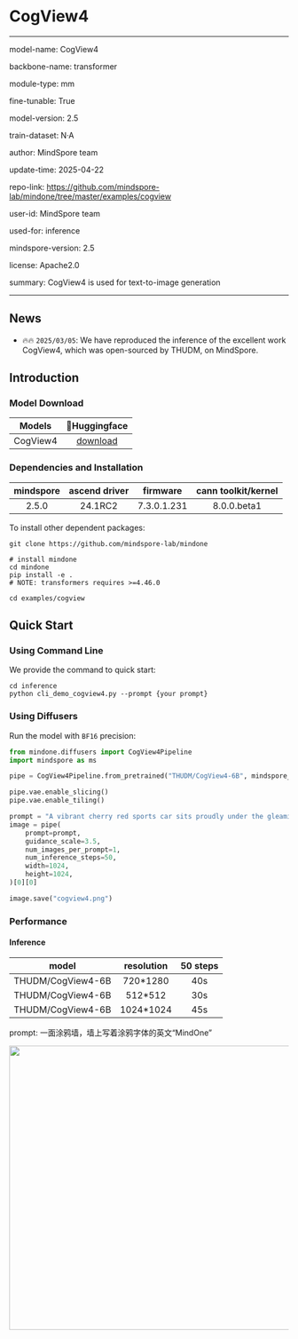 # CogView4

---

model-name: CogView4

backbone-name: transformer

module-type: mm

fine-tunable: True

model-version: 2.5

train-dataset: N·A

author: MindSpore team

update-time: 2025-04-22

repo-link: <https://github.com/mindspore-lab/mindone/tree/master/examples/cogview>

user-id: MindSpore team

used-for: inference

mindspore-version: 2.5

license: Apache2.0

summary: CogView4 is used for text-to-image generation

---

## News

- 🔥🔥 `2025/03/05`: We have reproduced the inference of the excellent work CogView4, which was open-sourced by THUDM, on MindSpore.

## Introduction

### Model Download

|  Models  |                    🤗Huggingface                     |
| :------: | :--------------------------------------------------: |
| CogView4 | [download](https://huggingface.co/THUDM/CogView4-6B) |

### Dependencies and Installation

| mindspore | ascend driver |  firmware   | cann toolkit/kernel |
| :-------: | :-----------: | :---------: | :-----------------: |
|   2.5.0   |    24.1RC2    | 7.3.0.1.231 |     8.0.0.beta1     |

To install other dependent packages:

```shell
git clone https://github.com/mindspore-lab/mindone

# install mindone
cd mindone
pip install -e .
# NOTE: transformers requires >=4.46.0

cd examples/cogview
```

## Quick Start

### Using Command Line

We provide the command to quick start:

```shell
cd inference
python cli_demo_cogview4.py --prompt {your prompt}
```

### Using Diffusers

Run the model with `BF16` precision:

```python
from mindone.diffusers import CogView4Pipeline
import mindspore as ms

pipe = CogView4Pipeline.from_pretrained("THUDM/CogView4-6B", mindspore_dtype=ms.bfloat16)

pipe.vae.enable_slicing()
pipe.vae.enable_tiling()

prompt = "A vibrant cherry red sports car sits proudly under the gleaming sun, its polished exterior smooth and flawless, casting a mirror-like reflection. The car features a low, aerodynamic body, angular headlights that gaze forward like predatory eyes, and a set of black, high-gloss racing rims that contrast starkly with the red. A subtle hint of chrome embellishes the grille and exhaust, while the tinted windows suggest a luxurious and private interior. The scene conveys a sense of speed and elegance, the car appearing as if it's about to burst into a sprint along a coastal road, with the ocean's azure waves crashing in the background."
image = pipe(
    prompt=prompt,
    guidance_scale=3.5,
    num_images_per_prompt=1,
    num_inference_steps=50,
    width=1024,
    height=1024,
)[0][0]

image.save("cogview4.png")
```

### Performance

#### Inference

|       model       | resolution | 50 steps |
| :---------------: | :--------: | :------: |
| THUDM/CogView4-6B | 720\*1280  |   40s    |
| THUDM/CogView4-6B |  512\*512  |   30s    |
| THUDM/CogView4-6B | 1024\*1024 |   45s    |

prompt: 一面涂鸦墙，墙上写着涂鸦字体的英文“MindOne”

<p align="left"><img width="512" src="https://github.com/user-attachments/assets/ecedad99-a0d7-4428-80aa-db43175030ec"/></p>
